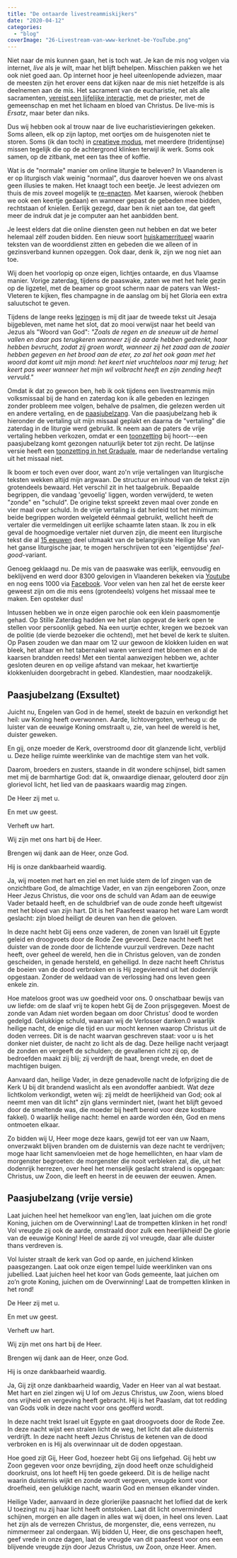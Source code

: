 ```yaml
---
title: "De ontaarde livestreammiskijkers"
date: "2020-04-12"
categories: 
  - "blog"
coverImage: "26-Livestream-van-www-kerknet-be-YouTube.png"
---
```


Niet naar de mis kunnen gaan, het is toch wat. Je kan de mis nog volgen via internet, _live_ als je wilt, maar het blijft behelpen. Misschien pakken we het ook niet goed aan. Op internet hoor je heel uiteenlopende adviezen, maar de meesten zijn het erover eens dat kijken naar de mis niet hetzelfde is als deelnemen aan de mis. Het sacrament van de eucharistie, net als alle sacramenten, [vereist een lijfelijke interactie](https://www.facebook.com/Tilburg.School.of.Catholic.Theology/videos/303329913967167/), met de priester, met de gemeenschap en met het lichaam en bloed van Christus. De live-mis is _Ersatz_, maar beter dan niks.

Dus wij hebben ook al trouw naar de live eucharistievieringen gekeken. Soms alleen, elk op zijn laptop, met oortjes om de huisgenoten niet te storen. Soms (ik dan toch) in [creatieve modus](/blog/mozaiekscherm-met-livestream-eucharistievieringen-voor-de-liturgische-dj/), met meerdere (tridentijnse) missen tegelijk die op de achtergrond klinken terwijl ik werk. Soms ook samen, op de zitbank, met een tas thee of koffie. 

Wat is de "normale" manier om online liturgie te beleven? In Vlaanderen is er op liturgisch vlak weinig "normaal", dus daarover hoeven we ons alvast geen illusies te maken. Het knaagt toch een beetje. Je leest adviezen om thuis de mis zoveel mogelijk te [re-enacten](http://www.katholiekforum.net/2020/03/13/mogelijkheden-om-de-h-mis-te-horen/). Met kaarsen, wierook (hebben we ook een keertje gedaan) en wanneer gepast de gebeden mee bidden, rechtstaan of knielen. Eerlijk gezegd, daar ben ik niet aan toe, dat geeft meer de indruk dat je je computer aan het aanbidden bent. 

Je leest elders dat die online diensten geen nut hebben en dat we beter helemaal zélf zouden bidden. Een nieuw soort [huiskamerritueel](https://www.jezuieten.org/nieuws/thuisliturgieen-goede-week/) waarin teksten van de woorddienst zitten en gebeden die we alleen of in gezinsverband kunnen opzeggen. Ook daar, denk ik, zijn we nog niet aan toe.

Wij doen het voorlopig op onze eigen, lichtjes ontaarde, en dus Vlaamse manier. Vorige zaterdag, tijdens de paaswake, zaten we met het hele gezin op de ligzetel, met de beamer op groot scherm naar de paters van West-Vleteren te kijken, fles champagne in de aanslag om bij het Gloria een extra saluutschot te geven. 

Tijdens de lange reeks [lezingen](https://dionysiusparochie.nl/lectionaria/deel-a-paastijd/paaswake/) is mij dit jaar de tweede tekst uit Jesaja bijgebleven, met name het slot, dat zo mooi verwijst naar het beeld van Jezus als "Woord van God": _"Zoals de regen en de sneeuw uit de hemel vallen en daar pas terugkeren wanneer zij de aarde hebben gedrenkt, haar hebben bevrucht, zodat zij groen wordt, wanneer zij het zaad aan de zaaier hebben gegeven en het brood aan de eter, zo zal het ook gaan met het woord dat komt uit mijn mond: het keert niet vruchteloos naar mij terug; het keert pas weer wanneer het mijn wil volbracht heeft en zijn zending heeft vervuld."_ 

Omdat ik dat zo gewoon ben, heb ik ook tijdens een livestreammis mijn volksmissaal bij de hand en zaterdag kon ik alle gebeden en lezingen zonder probleem mee volgen, behalve de psalmen, die gelezen werden uit en andere vertaling, en de [paasjubelzang](https://www.kerknet.be/icl/artikel/maak-kennis-met-de-paaslofzang-zache%C3%BCs). Van die paasjubelzang heb ik hieronder de vertaling uit mijn missaal geplakt en daarna de "vertaling" die zaterdag in de liturgie werd gebruikt. Ik neem aan de paters de vrije vertaling hebben verkozen, omdat er een [toonzetting](https://storage.googleapis.com/geloven-leren/audiobooks/exsultet-abdij-west-vleteren-paaswake-2020.mp3) bij hoort---een paasjubelzang komt gezongen natuurlijk beter tot zijn recht. De latijnse versie heeft een [toonzetting in het Graduale](https://www.youtube.com/watch?v=kym7UbUDdyc), maar de nederlandse vertaling uit het missaal niet. 

Ik boom er toch even over door, want zo'n vrije vertalingen van liturgische teksten wekken altijd mijn argwaan. De structuur en inhoud van de tekst zijn grotendeels bewaard. Het verschil zit in het taalgebruik. Bepaalde begrippen, die vandaag 'gevoelig' liggen, worden verwijderd, te weten "zonde" en "schuld". De origine tekst spreekt zeven maal over zonde en vier maal over schuld. In de vrije vertaling is dat herleid tot het minimum: beide begrippen worden welgeteld éénmaal gebruikt, wellicht heeft de vertaler die vermeldingen uit eerlijke schaamte laten staan. Ik zou in elk geval de hoogmoedige vertaler niet durven zijn, die meent een liturgische tekst die al [15 eeuwen](https://christianity.stackexchange.com/questions/44381/when-and-by-whom-was-the-exsultet-written) deel uitmaakt van de belangrijkste Heilige Mis van het ganse liturgische jaar, te mogen herschrijven tot een 'eigentijdse' _feel-good_\-variant.

Genoeg geklaagd nu. De mis van de paaswake was eerlijk, eenvoudig en beklijvend en werd door 8300 gelovigen in Vlaanderen bekeken via [Youtube](https://www.youtube.com/watch?v=ZpGhGgJw480) en nog eens 1000 via [Facebook](https://www.facebook.com/384549141651808/videos/221186989154981/). Voor velen van hen zal het de eerste keer geweest zijn om die mis eens (grotendeels) volgens het missaal mee te maken. Een opsteker dus! 

Intussen hebben we in onze eigen parochie ook een klein paasmomentje gehad. Op Stille Zaterdag hadden we het plan opgevat de kerk open te stellen voor persoonlijk gebed. Na een uurtje echter, kregen we bezoek van de politie (de vierde bezoeker die ochtend), met het bevel de kerk te sluiten. Op Pasen zouden we dan maar om 12 uur gewoon de klokken luiden en wat bleek, het altaar en het tabernakel waren versierd met bloemen en al de kaarsen brandden reeds! Met een tiental aanwezigen hebben we, achter gesloten deuren en op veilige afstand van mekaar, het kwartiertje klokkenluiden doorgebracht in gebed. Klandestien, maar noodzakelijk.

## Paasjubelzang (Exsultet)

Juicht nu, Engelen van God in de hemel, steekt de bazuin en verkondigt het heil: uw Koning heeft overwonnen. Aarde, lichtovergoten, verheug u: de luister van de eeuwige Koning omstraalt u, zie, van heel de wereld is het, duister geweken. 

En gij, onze moeder de Kerk, overstroomd door dit glanzende licht, verblijd u. Deze heilige ruimte weerklinke van de machtige stem van het volk.

Daarom, broeders en zusters, staande in dit wondere schijnsel, bidt samen met mij de barmhartige God: dat ik, onwaardige dienaar, gelouterd door zijn glorievol licht, het lied van de paaskaars waardig mag zingen.

De Heer zij met u.

En met uw geest.

Verheft uw hart.

Wij zijn met ons hart bij de Heer.

Brengen wij dank aan de Heer, onze God.

Hij is onze dankbaarheid waardig.

Ja, wij moeten met hart en ziel en met luide stem de lof zingen van de onzichtbare God, de almachtige Vader, en van zijn eengeboren Zoon, onze Heer Jezus Christus, die voor ons de schuld van Adam aan de eeuwige Vader betaald heeft, en de schuldbrief van de oude zonde heeft uitgewist met het bloed van zijn hart. Dit is het Paasfeest waarop het ware Lam wordt geslacht: zijn bloed heiligt de deuren van hen die geloven.

In deze nacht hebt Gij eens onze vaderen, de zonen van Israël uit Egypte geleid en droogvoets door de Rode Zee gevoerd. Deze nacht heeft het duister van de zonde door de lichtende vuurzuil verdreven. Deze nacht heeft, over geheel de wereld, hen die in Christus geloven, van de zonden gescheiden, in genade hersteld, en geheiligd. In deze nacht heeft Christus de boeien van de dood verbroken en is Hij zegevierend uit het dodenrijk opgestaan. Zonder de weldaad van de verlossing had ons leven geen enkele zin. 

Hoe mateloos groot was uw goedheid voor ons. 0 onschatbaar bewijs van uw liefde: om de slaaf vrij te kopen hebt Gij de Zoon prijsgegeven. Moest de zonde van Adam niet worden begaan om door Christus' dood te worden gedelgd. Gelukkige schuld, waaraan wij de Verlosser danken.0 waarlijk heilige nacht, de enige die tijd en uur mocht kennen waarop Christus uit de doden verrees. Dit is de nacht waarvan geschreven staat: voor u is het donker niet duister, de nacht zo licht als de dag. Deze heilige nacht verjaagt de zonden en vergeeft de schulden; de gevallenen richt zij op, de bedroefden maakt zij blij; zij verdrijft de haat, brengt vrede, en doet de machtigen buigen.

Aanvaard dan, heilige Vader, in deze genadevolle nacht de lofprijzing die de Kerk U bij dit brandend waslicht als een avondoffer aanbiedt. Wat deze lichtkolom verkondigt, weten wij: zij meldt de heerlijkheid van God; ook al neemt men van dit licht" zijn glans vermindert niet, (want het blijft gevoed door de smeltende was, die moeder bij heeft bereid voor deze kostbare fakkel). 0 waarlijk heilige nacht: hemel en aarde worden één, God en mens ontmoeten elkaar.

Zo bidden wij U, Heer moge deze kaars, gewijd tot eer van uw Naam, onverzwakt blijven branden om de duisternis van deze nacht te verdrijven; moge haar licht samenvloeien met de hoge hemellichten, en haar vlam de morgenster begroeten: de morgenster die nooit verbleken zal, die, uit het dodenrijk herrezen, over heel het menselijk geslacht stralend is opgegaan: Christus, uw Zoon, die leeft en heerst in de eeuwen der eeuwen. Amen.

## Paasjubelzang (vrije versie)

Laat juichen heel het hemelkoor van eng’len, laat juichen om die grote Koning, juichen om de Overwinning! Laat de trompetten klinken in het rond! Vol vreugde zij ook de aarde, omstraald door zulk een heerlijkheid! De glorie van de eeuwige Koning! Heel de aarde zij vol vreugde, daar alle duister thans verdreven is. 

Vol luister straalt de kerk van God op aarde, en juichend klinken paasgezangen. Laat ook onze eigen tempel luide weerklinken van ons jubellied. Laat juichen heel het koor van Gods gemeente, laat juichen om zo’n grote Koning, juichen om de Overwinning! Laat de trompetten klinken in het rond!

De Heer zij met u.

En met uw geest.

Verheft uw hart. 

Wij zijn met ons hart bij de Heer. 

Brengen wij dank aan de Heer, onze God.

Hij is onze dankbaarheid waardig. 

Ja, Gij zijt onze dankbaarheid waardig, Vader en Heer van al wat bestaat. Met hart en ziel zingen wij U lof om Jezus Christus, uw Zoon, wiens bloed ons vrijheid en vergeving heeft gebracht. Hij is het Paaslam, dat tot redding van Gods volk in deze nacht voor ons geofferd wordt. 

In deze nacht trekt Israel uit Egypte en gaat droogvoets door de Rode Zee. In deze nacht wijst een stralen licht de weg, het licht dat alle duisternis verdrijft. In deze nacht heeft Jezus Christus de ketenen van de dood verbroken en is Hij als overwinnaar uit de doden opgestaan. 

Hoe goed zijt Gij, Heer God, hoezeer hebt Gij ons liefgehad. Gij hebt uw Zoon gegeven voor onze bevrijding, zijn dood heeft onze schuldigheid doorkruist, ons lot heeft Hij ten goede gekeerd. Dit is de heilige nacht waarin duisternis wijkt en zonde wordt vergeven, vreugde komt voor droefheid, een gelukkige nacht, waarin God en mensen elkander vinden. 

Heilige Vader, aanvaard in deze glorierijke paasnacht het loflied dat de kerk U toezingt nu zij haar licht heeft ontstoken. Laat dit licht onverminderd schijnen, morgen en alle dagen in alles wat wij doen, in heel ons leven. Laat het zijn als de verrezen Christus, de morgenster, die, eens verrezen, nu nimmermeer zal ondergaan. Wij bidden U, Heer, die ons geschapen heeft, geef vrede in onze dagen, laat de vreugde van dit paasfeest voor ons een blijvende vreugde zijn door Jezus Christus, uw Zoon, onze Heer. Amen.
